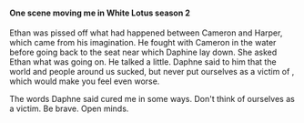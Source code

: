 #### One scene moving me in White Lotus season 2
Ethan was pissed off what had happened between Cameron and Harper, which came from his imagination. He fought with Cameron in the water before going back to the seat near which Daphine lay down. She asked Ethan what was going on. He talked a little. Daphne said to him that the world and people around us sucked, but never put ourselves as a victim of , which would make you feel even worse.

The words Daphne said cured me in some ways. Don't think of ourselves as a victim. Be brave. Open minds.